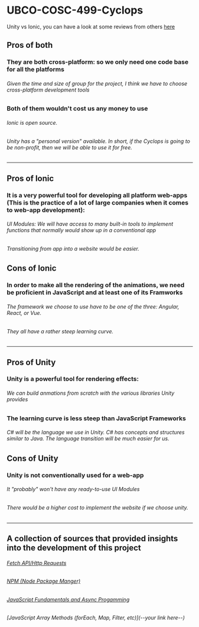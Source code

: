 # UBCO-COSC-499-Cyclops
Unity vs Ionic, you can have a look at some reviews from others [here](https://www.g2.com/compare/ionic-vs-unity)

## Pros of both
### They are both cross-platform: so we only need one code base for all the platforms
###### Given the time and size of group for the project, I think we have to choose cross-platform development tools
  
### Both of them wouldn't cost us any money to use
###### Ionic is open source.
###### Unity has a "personal version" available. In short, if the Cyclops is going to be non-profit, then we will be able to use it for free.
---
## Pros of Ionic
### It is a very powerful tool for developing all platform web-apps (This is the practice of a lot of large companies when it comes to web-app development):
###### UI Modules: We will have access to many built-in tools to implement functions that normally would show up in a conventional app
###### Transitioning from app into a website would be easier.

## Cons of Ionic
### In order to make all the rendering of the animations, we need be proficient in JavaScript and at least one of its Framworks
###### The framework we choose to use have to be one of the three: Angular, React, or Vue. 
###### They all have a rather steep learning curve.
---
## Pros of Unity
### Unity is a powerful tool for rendering effects:
###### We can build anmations from scratch with the various libraries Unity provides
### The learning curve is less steep than JavaScript Frameworks
###### C# will be the language we use in Unity. C# has concepts and structures similar to Java. The language transition will be much easier for us.

## Cons of Unity
### Unity is not conventionally used for a web-app
###### It "probably" won't have any ready-to-use UI Modules
###### There would be a higher cost to implement the website if we choose unity.
---
## A collection of sources that provided insights into the development of this project
###### [Fetch API/Http Requests ](https://youtube.com/playlist?list=PLRTv4dXttAvwSh2RfzTYQL5_EAMH4wqRf)
###### [NPM (Node Package Manger)](https://www.youtube.com/watch?v=P3aKRdUyr0s)
###### [JavaScript Fundamentals and Async Progamming](https://www.youtube.com/watch?v=cDcmIfXFaWc)
###### [JavaScript Array Methods (forEach, Map, Filter, etc)](--your link here--)

